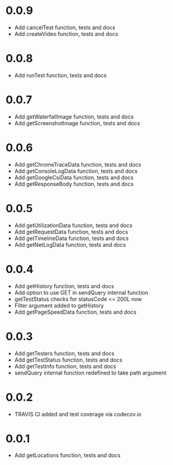 # 0.0.9
* Add cancelTest function, tests and docs
* Add createVideo function, tests and docs

# 0.0.8
* Add runTest function, tests and docs

# 0.0.7
* Add getWaterfallImage function, tests and docs
* Add getScreenshotImage function, tests and docs

# 0.0.6
* Add getChromeTraceData function, tests and docs
* Add getConsoleLogData function, tests and docs
* Add getGoogleCsiData function, tests and docs
* Add getResponseBody function, tests and docs

# 0.0.5
* Add getUtilizationData function, tests and docs
* Add getRequestData function, tests and docs
* Add getTimelineData function, tests and docs
* Add getNetLogData function, tests and docs

# 0.0.4
* Add getHistory function, tests and docs
* Add option to use GET in sendQuery internal function
* getTestStatus checks for statusCode <= 200L now
* Filter argument added to getHistory
* Add getPageSpeedData function, tests and docs

# 0.0.3
* Add getTesters function, tests and docs
* Add getTestStatus function, tests and docs
* Add getTestInfo function, tests and docs
* sendQuery internal function redefined to take path argument

# 0.0.2
* TRAVIS CI added and test coverage via codecov.io

# 0.0.1
* Add getLocations function, tests and docs

